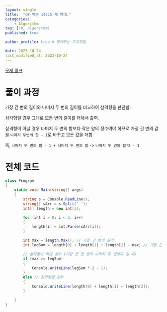 ```yaml
---
layout: single
title:  "c# 백준 14215 세 막대."
categories: 
    - Algorithm
tag: [c#, algorithm]
published: true

author_profile: true # 옆에뜨는 프로파일

date: 2023-10-24
last_modified_at: 2023-10-24
---
```

[문제 링크](https://www.acmicpc.net/problem/10101)

# 풀이 과정
가장 긴 변의 길이와 나머지 두 변의 길이를 비교하여 삼격형을 판단함.

삼각형일 경우 그대로 모든 변의 길이를 더해서 출력.

삼격형이 아닐 경우 나머지 두 변의 합보다 작은 양의 정수여야 하므로
가장 긴 변의 값을 `나머지 두변의 합 - 1`로 바꾸고 모든 값을 더함.

즉, `나머지 두 변의 합 - 1 + 나머지 두 변의 합` -> `나머지 두 변의 합*2 - 1`

# 전체 코드
```c#
class Program
{
    static void Main(string[] args)
    {
        string s = Console.ReadLine();
        string[] sArr = s.Split(' ');
        int[] length = new int[3];

        for (int i = 0; i < 3; i++)
        {
            length[i] = int.Parse(sArr[i]);
        }

        int max = length.Max(); // 가장 긴 변의 길이
        int legSum = length[0] + length[1] + length[2] - max; // 가장 긴 변을 제외한 나머지 두변의 길이의 합

        // 삼각형이 아닐 경우 (가장 큰 한 변이 나머지 두 변보다 길 때)
        if (max >= legSum)
        {
            Console.WriteLine(legSum * 2 - 1);
        }
        else // 삼각형일 경우
        {
            Console.WriteLine(length[0] + length[1] + length[2]);
        }

    }
}
```